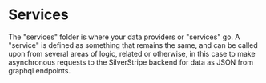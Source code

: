 # Services

The "services" folder is where your data providers or "services" go. A "service" is defined
as something that remains the same, and can be called upon from several areas of logic,
related or otherwise, in this case to make asynchronous requests to the SilverStripe
backend for data as JSON from graphql endpoints.